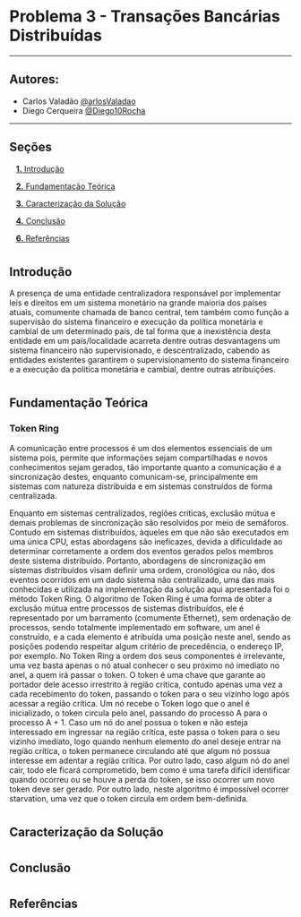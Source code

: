 # Problema 3 - Transações Bancárias Distribuídas

* * *

## Autores: 
  * Carlos Valadão [@arlosValadao](https://github.com/arlosValadao)
  * Diego Cerqueira [@Diego10Rocha](https://github.com/Diego10Rocha)

* * *

## Seções 

&nbsp;&nbsp;&nbsp;[**1.** Introdução](#introducao)

&nbsp;&nbsp;&nbsp;[**2.** Fundamentação Teórica](#fundamentacao_teorica)

&nbsp;&nbsp;&nbsp;[**3.** Caracterização da Solução](#caracterizacao_solucao)

&nbsp;&nbsp;&nbsp;[**4.** Conclusão](#conclusao)

&nbsp;&nbsp;&nbsp;[**6.** Referências](#referencias)


# <a id="introducao"></a>
## Introdução

A presença de uma entidade centralizadora responsável por implementar leis e direitos em um sistema monetário
na grande maioria dos países atuais, comumente chamada de banco central, tem também como função a supervisão do sistema financeiro e execução da política monetária e cambial de um determinado país, de tal forma que a inexistência desta entidade em um país/localidade acarreta dentre outras desvantagens um sistema financeiro não supervisionado, e descentralizado, cabendo as entidades existentes garantirem o supervisionamento do sistema financeiro e a execução da política monetária e cambial, dentre outras atribuições.

# <a id="fundamentacao_teorica"></a>
## Fundamentação Teórica

### Token Ring
A comunicação entre processos é um dos elementos essenciais de um sistema pois, permite que informações sejam compartilhadas e novos conhecimentos sejam gerados, tão importante quanto a comunicação é a sincronização destes, enquanto comunicam-se, principalmente em sistemas com natureza distribuída e em sistemas construídos de forma centralizada.

Enquanto em sistemas centralizados, regiões críticas, exclusão mútua e demais problemas de sincronização são resolvidos por meio de semáforos. Contudo em sistemas distribuídos, àqueles em que não são executados em uma única CPU, estas abordagens são ineficazes, devida a dificuldade ao determinar corretamente a ordem dos eventos gerados pelos membros deste sistema distribuído. Portanto, abordagens de sincronização em sistemas distribuídos visam definir uma ordem, cronológica ou não, dos eventos ocorridos em um dado sistema não centralizado, uma das mais conhecidas e utilizada na implementação da solução aqui apresentada foi o método Token Ring.
O algoritmo de Token Ring é uma forma de obter a exclusão mútua entre processos de sistemas distribuídos, ele é representado por um barramento (comumente Ethernet), sem ordenação de processos, sendo totalmente implementado em software, um anel é construído, e a cada elemento é atribuída uma posição neste anel, sendo as posições podendo respeitar algum critério de precedência, o endereço IP, por exemplo. No Token Ring a ordem dos seus componentes é irrelevante, uma vez basta apenas o nó atual conhecer o seu próximo nó imediato no anel, a quem irá passar o token. O token é uma chave que garante ao portador dele acesso irrestrito à região crítica, contudo apenas uma vez a cada recebimento do token, passando o token para o seu vizinho logo após acessar a região crítica.
Um nó recebe o Token logo que o anel é inicializado, o token circula pelo anel, passando do processo A para o processo A + 1. Caso um nó do anel possua o token e não esteja interessado em ingressar na região crítica, este passa o token para o seu vizinho imediato, logo quando nenhum elemento do anel deseje entrar na região crítica, o token permanece circulando até que algum nó possua interesse em adentar a região crítica.
Por outro lado, caso algum nó do anel cair, todo ele ficará comprometido, bem como é uma tarefa difícil identificar quando ocorreu ou se houve a perda do token, se isso ocorrer um novo token deve ser gerado. Por outro lado, neste algoritmo é impossível ocorrer starvation, uma vez que o token circula em ordem bem-definida.

# <a id="caracterizacao_solucao"></a>
## Caracterização da Solução

# <a id="conclusao"></a>
## Conclusão

# <a id="referencias"></a>
## Referências
